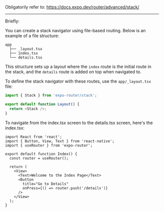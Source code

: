 
Obligatorily refer to: https://docs.expo.dev/router/advanced/stack/

---

Briefly:


You can create a stack navigator using file-based routing. Below is an example of a file structure:

```
app
  ├── _layout.tsx
  ├── index.tsx
  └── details.tsx
```

This structure sets up a layout where the `index` route is the initial route in the stack, and the `details` route is added on top when navigated to.

To define the stack navigator with these routes, use the `app/_layout.tsx` file:

```javascript
import { Stack } from 'expo-router/stack';

export default function Layout() {
  return <Stack />;
}
```

To navigate from the index.tsx screen to the details.tsx screen, here's the index.tsx:
```
import React from 'react';
import { Button, View, Text } from 'react-native';
import { useRouter } from 'expo-router';

export default function Index() {
  const router = useRouter();

  return (
    <View>
      <Text>Welcome to the Index Page</Text>
      <Button
        title="Go to Details"
        onPress={() => router.push('/details')}
      />
    </View>
  );
}

```